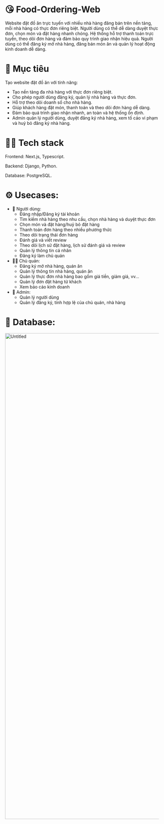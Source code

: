 # 😘 Food-Ordering-Web
Website đặt đồ ăn trực tuyến với nhiều nhà hàng đăng bán trên nền tảng, mỗi nhà hàng có thực đơn riêng biệt. Người dùng có thể dễ dàng duyệt thực đơn, chọn món và đặt hàng nhanh chóng. Hệ thống hỗ trợ thanh toán trực tuyến, theo dõi đơn hàng và đảm bảo quy trình giao nhận hiệu quả. Người dùng có thể đăng ký mở nhà hàng, đăng bán món ăn và quản lý hoạt động kinh doanh dễ dàng.
# 🥅 Mục tiêu
Tạo website đặt đồ ăn với tính năng:
- Tạo nền tảng đa nhà hàng với thực đơn riêng biệt.
- Cho phép người dùng đăng ký, quản lý nhà hàng và thực đơn.
- Hỗ trợ theo dõi doanh số cho nhà hàng.
- Giúp khách hàng đặt món, thanh toán và theo dõi đơn hàng dễ dàng.
- Đảm bảo quá trình giao nhận nhanh, an toàn và hệ thống ổn định.
- Admin quản lý người dùng, duyệt đăng ký nhà hàng, xem tố cáo vi phạm và huỷ bỏ đăng ký nhà hàng.
# 🧑‍💻 Tech stack
Frontend: Next.js, Typescript.

Backend: Django, Python.

Database: PostgreSQL.

# ⚙️ Usecases: 
- 👤 Người dùng:
  - Đăng nhập/Đăng ký tài khoản
  - Tìm kiếm nhà hàng theo nhu cầu, chọn nhà hàng và duyệt thực đơn
  - Chọn món và đặt hàng/huỷ bỏ đặt hàng
  - Thanh toán đơn hàng theo nhiều phương thức
  - Theo dõi trạng thái đơn hàng
  - Đánh giá và viết review
  - Theo dõi lịch sử đặt hàng, lịch sử đánh giá và review
  - Quản lý thông tin cá nhân
  - Đăng ký làm chủ quán
- 👨‍💼 Chủ quán:
  - Đăng ký mở nhà hàng, quán ăn
  - Quản lý thông tin nhà hàng, quán ăn
  - Quản lý thực đơn nhà hàng bao gồm giá tiền, giảm giá, vv...
  - Quản lý đơn đặt hàng từ khách
  - Xem báo cáo kinh doanh
- 👑 Admin:
  - Quản lý người dùng
  - Quản lý đăng ký, tính hợp lệ của chủ quán, nhà hàng

# 📅 Database:
<img width="1888" height="1588" alt="Untitled" src="https://github.com/user-attachments/assets/2ffbc015-8cb5-47d5-bc5c-e265d83a2142" />
